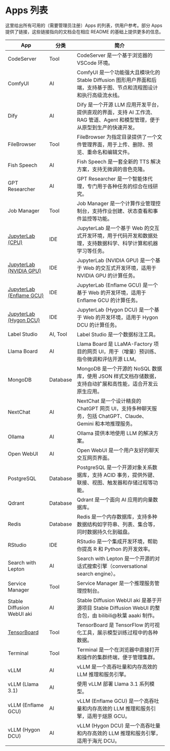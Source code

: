 # Apps 列表

这里给出所有可用的（需要管理员注册）Apps 的列表，供用户参考。部分 Apps 提供了链接，这些链接指向的文档会在相应 README 的基础上提供更多的信息。

| App                                       | 分类     | 简介                                                                                                                       |
| ----------------------------------------- | -------- | -------------------------------------------------------------------------------------------------------------------------- |
| CodeServer                                | Tool     | CodeServer 是一个基于浏览器的 VSCode 环境。                                                                                |
| ComfyUI                                   | AI       | ComfyUI 是一个功能强大且模块化的 Stable Diffusion 图形用户界面和后端，支持基于图、节点和流程图设计和执行高级流水线。       |
| Dify                                      | AI       | Dify 是一个开源 LLM 应用开发平台，提供直观的界面，支持 AI 工作流、RAG 管道、Agent 和模型管理，便于从原型到生产的快速开发。 |
| FileBrowser                               | Tool     | FileBrowser 为指定目录提供了一个文件管理界面，用于上传、删除、预览、重命名和编辑文件。                                     |
| Fish Speech                               | AI       | Fish Speech 是一套全新的 TTS 解决方案，支持无微调的音色克隆。                                                              |
| GPT Researcher                            | AI       | GPT Researcher 是一个智能体代理，专门用于各种任务的综合在线研究。                                                          |
| Job Manager                               | Tool     | Job Manager 是一个计算作业管理控制台，支持作业创建、状态查看和事件监控等功能。                                             |
| [JupyterLab (CPU)](./jupyter-lab.md)         | IDE      | JupyterLab 是一个基于 Web 的交互式开发环境，用于代码开发和数据处理，支持数据科学、科学计算和机器学习等任务。               |
| [JupyterLab (NVIDIA GPU)](./jupyter-lab.md)  | IDE      | JupyterLab (NVIDIA GPU) 是一个基于 Web 的交互式开发环境，适用于 NVIDIA GPU 的计算任务。                                    |
| [JupyterLab (Enflame GCU)](./jupyter-lab.md) | IDE      | JupyterLab (Enflame GCU) 是一个基于 Web 的开发环境，适用于 Enflame GCU 的计算任务。                                        |
| [JupyterLab (Hygon DCU)](./jupyter-lab.md)   | IDE      | JupyterLab (Hygon DCU) 是一个基于 Web 的开发环境，适用于 Hygon DCU 的计算任务。                                            |
| Label Studio                              | AI, Tool | Label Studio 是一个数据标注工具。                                                                                          |
| Llama Board                               | AI       | Llama Board 是 LLaMA-Factory 项目的网页 UI，用于（增量）预训练、指令微调和评估开源 LLM。                                   |
| MongoDB                                   | Database | MongoDB 是一个开源的 NoSQL 数据库，使用 JSON 样式文档存储数据，支持自动扩展和高性能，适合开发云原生应用。                  |
| NextChat                                  | AI       | NextChat 是一个设计精良的 ChatGPT 网页 UI，支持多种聊天服务，包括 ChatGPT、Claude、Gemini 和本地推理服务。                 |
| Ollama                                    | AI       | Ollama 提供本地使用 LLM 的解决方案。                                                                                       |
| Open WebUI                                | AI       | Open WebUI 是一个用户友好的聊天交互网页界面。                                                                              |
| PostgreSQL                                | Database | PostgreSQL 是一个开源对象关系数据库，支持 ACID 事务，提供外键、联接、视图、触发器和存储过程等功能。                        |
| Qdrant                                    | Database | Qdrant 是一个面向 AI 应用的向量数据库。                                                                                    |
| Redis                                     | Database | Redis 是一个内存数据库，支持多种数据结构如字符串、列表、集合等，同时数据持久化到磁盘。                                     |
| RStudio                                   | IDE      | RStudio 是一个集成开发环境，帮助你提高 R 和 Python 的开发效率。                                                            |
| Search with Lepton                        | AI       | Search with Lepton 是一个开源的对话式搜索引擎（conversational search engine）。                                            |
| Service Manager                           | Tool     | Service Manager 是一个推理服务管理控制台。                                                                                 |
| Stable Diffusion WebUI aki                | AI       | Stable Diffusion WebUI aki 是基于开源项目 Stable Diffusion WebUI 的整合包，由 bilibili@秋葉 aaaki 制作。                   |
| [TensorBoard](./tensorboard.md)           | Tool     | TensorBoard 是 TensorFlow 的可视化工具，展示模型训练过程中的各种数据。                                                     |
| Terminal                                  | Tool     | Terminal 是一个在浏览器中直接打开和操作的集群终端，便于管理集群。                                                          |
| vLLM                                      | AI       | vLLM 是一个高吞吐量和内存高效的 LLM 推理和服务引擎。                                                                       |
| vLLM (Llama 3.1)                          | AI       | 使用 vLLM 部署 Llama 3.1 系列模型。                                                                                        |
| vLLM (Enflame GCU)                        | AI       | vLLM (Enflame GCU) 是一个高吞吐量和内存高效的 LLM 推理和服务引擎，适用于燧原 GCU。                                         |
| vLLM (Hygon DCU)                          | AI       | vLLM (Hygon DCU) 是一个高吞吐量和内存高效的 LLM 推理和服务引擎，适用于海光 DCU。                                           |
